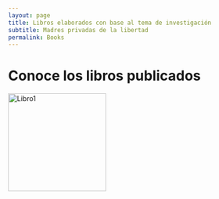 ```yaml
---
layout: page
title: Libros elaborados con base al tema de investigación
subtitle: Madres privadas de la libertad
permalink: Books
---
```

# Conoce los libros publicados
<img src="Paris_75005_Quai_de_Montebello_Bouquinistes_20071014.jpg" alt="Libro1" style="float:left;width:200px;padding-right:20px">
